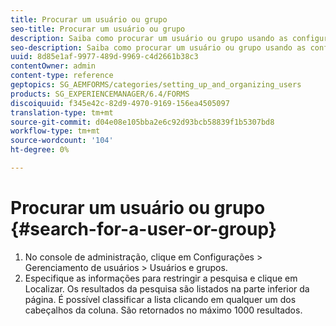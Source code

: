 ```yaml
---
title: Procurar um usuário ou grupo
seo-title: Procurar um usuário ou grupo
description: Saiba como procurar um usuário ou grupo usando as configurações de Gerenciamento de usuários no console de administração.
seo-description: Saiba como procurar um usuário ou grupo usando as configurações de Gerenciamento de usuários no console de administração.
uuid: 8d85e1af-9977-489d-9969-c4d2661b38c3
contentOwner: admin
content-type: reference
geptopics: SG_AEMFORMS/categories/setting_up_and_organizing_users
products: SG_EXPERIENCEMANAGER/6.4/FORMS
discoiquuid: f345e42c-82d9-4970-9169-156ea4505097
translation-type: tm+mt
source-git-commit: d04e08e105bba2e6c92d93bcb58839f1b5307bd8
workflow-type: tm+mt
source-wordcount: '104'
ht-degree: 0%

---
```



# Procurar um usuário ou grupo {#search-for-a-user-or-group}

1. No console de administração, clique em Configurações > Gerenciamento de usuários > Usuários e grupos.
1. Especifique as informações para restringir a pesquisa e clique em Localizar. Os resultados da pesquisa são listados na parte inferior da página. É possível classificar a lista clicando em qualquer um dos cabeçalhos da coluna. São retornados no máximo 1000 resultados.

